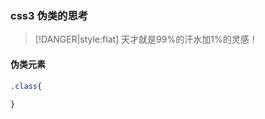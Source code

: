 <!--
 * @Author: suckson
 * @Date: 2019-09-02 12:54:13
 * @LastEditors: suckson
 * @LastEditTime: 2019-09-02 12:59:03
 -->
### css3 伪类的思考

> [!DANGER|style:flat]  天才就是99%的汗水加1%的灵感！

#### 伪类元素

```css
.class{
  
}
```